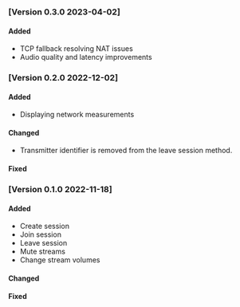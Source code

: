 ### [Version 0.3.0 2023-04-02]
#### Added
* TCP fallback resolving NAT issues
* Audio quality and latency improvements

### [Version 0.2.0 2022-12-02]
#### Added

* Displaying network measurements

#### Changed

* Transmitter identifier is removed from the leave session method.

#### Fixed

### [Version 0.1.0 2022-11-18]
#### Added

* Create session
* Join session
* Leave session
* Mute streams
* Change stream volumes

#### Changed

#### Fixed
